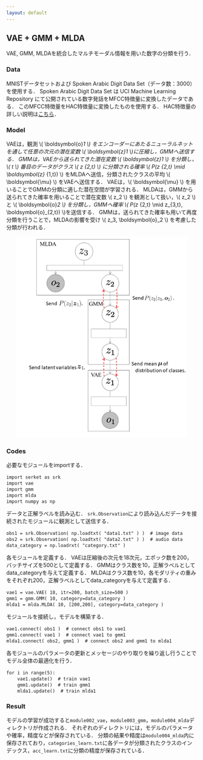 ```yaml
---
layout: default
---
```

## VAE + GMM + MLDA
VAE, GMM, MLDAを統合したマルチモーダル情報を用いた数字の分類を行う．

### Data
MNISTデータセットおよび Spoken Arabic Digit Data Set（データ数：3000）を使用する．
Spoken Arabic Digit Data Set は UCI Machine Learning Repository にて公開されている数字発話をMFCC特徴量に変換したデータである．
このMFCC特徴量をHAC特徴量に変換したものを使用する．
HAC特徴量の詳しい説明は[こちら](https://www.isca-speech.org/archive/interspeech_2008/i08_2554.html)．

### Model
VAEは，観測 \\( \boldsymbol{o}_1 \\) をエンコーダーにあたるニューラルネットを通して任意の次元の潜在変数 \\( \boldsymbol{z}_1 \\)に圧縮し，GMMへ送信する．
GMMは，VAEから送られてきた潜在変数 \\( \boldsymbol{z}_1 \\) を分類し，\\( t \\) 番目のデータがクラス \\( z_ {2,t} \\) に分類される確率 \\( P(z_ {2,t} \mid \boldsymbol{z}_ {1,t}) \\) をMLDAへ送信，分類されたクラスの平均 \\( \boldsymbol{\mu} \\) をVAEへ送信する．
VAEは，\\( \boldsymbol{\mu} \\) を用いることでGMMの分類に適した潜在空間が学習される．
MLDAは，GMMから送られてきた確率を用いることで潜在変数 \\( z_2 \\) を観測として扱い，\\( z_2 \\) と \\( \boldsymbol{o}_2 \\) を分類し，GMMへ確率 \\( P(z_ {2,t} \mid z_{3,t}, \boldsymbol{o}_{2,t}) \\)を送信する．
GMMは，送られてきた確率も用いて再度分類を行うことで，MLDAの影響を受け \\( z_3, \boldsymbol{o}_2 \\) を考慮した分類が行われる．

<div align="center">
<img src="img/vae-gmm-mlda/vae-gmm-mlda.png" width="450px">
</div>

### Codes
必要なモジュールをimportする．

```
import serket as srk
import vae
import gmm
import mlda
import numpy as np
```

データと正解ラベルを読み込む．
`srk.Observation`により読み込んだデータを接続されたモジュールに観測として送信する．

```
obs1 = srk.Observation( np.loadtxt( "data1.txt" ) )  # image data
obs2 = srk.Observation( np.loadtxt( "data2.txt" ) )  # audio data
data_category = np.loadrxt( "category.txt" )
```

各モジュールを定義する．
VAEは圧縮後の次元を18次元，エポック数を200，バッチサイズを500として定義する．
GMMはクラス数を10，正解ラベルとしてdata_categoryを与えて定義する．
MLDAはクラス数を10，各モダリティの重みをそれぞれ200，正解ラベルとしてdata_categoryを与えて定義する．

```
vae1 = vae.VAE( 18, itr=200, batch_size=500 )
gmm1 = gmm.GMM( 10, category=data_category )
mlda1 = mlda.MLDA( 10, [200,200], category=data_category )
```

モジュールを接続し，モデルを構築する．

```
vae1.connect( obs1 )  # connect obs1 to vae1
gmm1.connect( vae1 )  # connect vae1 to gmm1
mlda1.connect( obs2, gmm1 )  # connect obs2 and gmm1 to mlda1
```

各モジュールのパラメータの更新とメッセージのやり取りを繰り返し行うことでモデル全体の最適化を行う．

```
for i in range(5):
    vae1.update()  # train vae1
    gmm1.update()  # train gmm1
    mlda1.update()  # train mlda1
```

### Result
モデルの学習が成功すると`module002_vae`，`module003_gmm`，`module004_mlda`ディレクトリが作成される．
それぞれのディレクトリには，モデルのパラメータや確率，精度などが保存されている．
分類の結果や精度は`module004_mlda`内に保存されており，`categories_learn.txt`に各データが分類されたクラスのインデックス，`acc_learn.txt`に分類の精度が保存されている．
